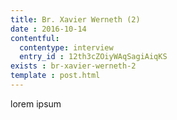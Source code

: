 ```yaml
---
title: Br. Xavier Werneth (2) 
date : 2016-10-14
contentful:
  contentype: interview
  entry_id : 12th3cZOiyWAqSagiAiqKS 
exists : br-xavier-werneth-2 
template : post.html 
--- 
```

lorem ipsum